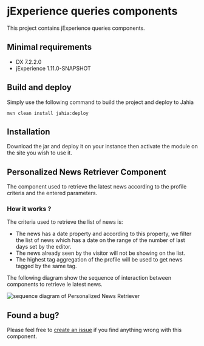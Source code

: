 # jExperience queries components

This project contains jExperience queries components.

## Minimal requirements

* DX 7.2.2.0
* jExperience 1.11.0-SNAPSHOT

## Build and deploy

Simply use the following command to build the project and deploy to Jahia

```
mvn clean install jahia:deploy
```

## Installation
Download the jar and deploy it on your instance then activate the module on the site you wish to use it.

## Personalized News Retriever Component

The component used to retrieve the latest news according to the profile criteria and the entered parameters.

### How it works ?

The criteria used to retrieve the list of news is:

* The news has a date property and according to this property, we filter the list of news which has a date on the range of the number of last days set by the editor.
* The news already seen by the visitor will not be showing on the list.
* The highest tag aggregation of the profile will be used to get news tagged by the same tag.

The following diagram show the sequence of interaction between components to retrieve le latest news.

![sequence diagram of Personalized News Retriever](https://user-images.githubusercontent.com/8075371/42956916-7aa945cc-8b81-11e8-88ce-b969c43f2e42.png)

## Found a bug?

Please feel free to [create an issue](https://support.jahia.com/) if you find anything wrong with this component.
